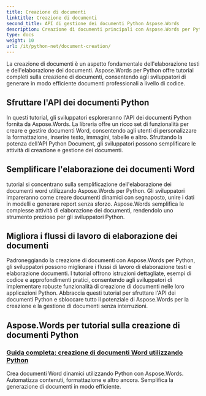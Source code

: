 ```yaml
---
title: Creazione di documenti
linktitle: Creazione di documenti
second_title: API di gestione dei documenti Python Aspose.Words
description: Creazione di documenti principali con Aspose.Words per Python. Crea documenti dinamici, personalizza la formattazione e semplifica l'elaborazione dei documenti Word.
type: docs
weight: 10
url: /it/python-net/document-creation/
---
```


La creazione di documenti è un aspetto fondamentale dell'elaborazione testi e dell'elaborazione dei documenti. Aspose.Words per Python offre tutorial completi sulla creazione di documenti, consentendo agli sviluppatori di generare in modo efficiente documenti professionali a livello di codice.

## Sfruttare l'API dei documenti Python

In questi tutorial, gli sviluppatori esploreranno l'API dei documenti Python fornita da Aspose.Words. La libreria offre un ricco set di funzionalità per creare e gestire documenti Word, consentendo agli utenti di personalizzare la formattazione, inserire testo, immagini, tabelle e altro. Sfruttando la potenza dell'API Python Document, gli sviluppatori possono semplificare le attività di creazione e gestione dei documenti.

## Semplificare l'elaborazione dei documenti Word

tutorial si concentrano sulla semplificazione dell'elaborazione dei documenti word utilizzando Aspose.Words per Python. Gli sviluppatori impareranno come creare documenti dinamici con segnaposto, unire i dati in modelli e generare report senza sforzo. Aspose.Words semplifica le complesse attività di elaborazione dei documenti, rendendolo uno strumento prezioso per gli sviluppatori Python.

## Migliora i flussi di lavoro di elaborazione dei documenti

Padroneggiando la creazione di documenti con Aspose.Words per Python, gli sviluppatori possono migliorare i flussi di lavoro di elaborazione testi e elaborazione documenti. I tutorial offrono istruzioni dettagliate, esempi di codice e approfondimenti pratici, consentendo agli sviluppatori di implementare robuste funzionalità di creazione di documenti nelle loro applicazioni Python. Abbraccia questi tutorial per sfruttare l'API dei documenti Python e sbloccare tutto il potenziale di Aspose.Words per la creazione e la gestione di documenti senza interruzioni.

## Aspose.Words per tutorial sulla creazione di documenti Python
### [Guida completa: creazione di documenti Word utilizzando Python](./creating-word-documents-using-python/)
Crea documenti Word dinamici utilizzando Python con Aspose.Words. Automatizza contenuti, formattazione e altro ancora. Semplifica la generazione di documenti in modo efficiente.
